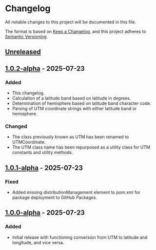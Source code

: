 # Changelog

All notable changes to this project will be documented in this file.

The format is based on [Keep a Changelog](https://keepachangelog.com/en/1.1.0/),
and this project adheres to [Semantic Versioning](https://semver.org/spec/v2.0.0.html).

## [Unreleased]

## [1.0.2-alpha] - 2025-07-23

### Added

- This changelog.
- Calculation of a latitude band based on latitude in degrees.
- Determination of hemisphere based on latitude band character code.
- Parsing of UTM coordinate strings with either latitude band or hemisphere.

### Changed

- The class previously known as UTM has been renamed to UTMCoordinate.
- The UTM class name has been repurposed as a utility class for UTM constants and utility methods.

## [1.0.1-alpha] - 2025-07-23

### Fixed

- Added missing distributionManagement element to pom.xml for package deployment to GitHub Packages. 

## [1.0.0-alpha] - 2025-07-23

### Added

- Initial release with functioning conversion from UTM to latitude and longitude, and vice versa.

[Unreleased]: https://github.com/Maritims/utm-lat-lng/compare/v1.0.2-alpha...main
[1.0.2-alpha]: https://github.com/Maritims/utm-lat-lng/compare/v1.0.1-alpha...v1.0.2-alpha
[1.0.1-alpha]: https://github.com/Maritims/utm-lat-lng/compare/v1.0.0-alpha...v1.0.1-alpha
[1.0.0-alpha]: https://github.com/Maritims/utm-lat-lng/releases/tag/v1.0.0-alpha